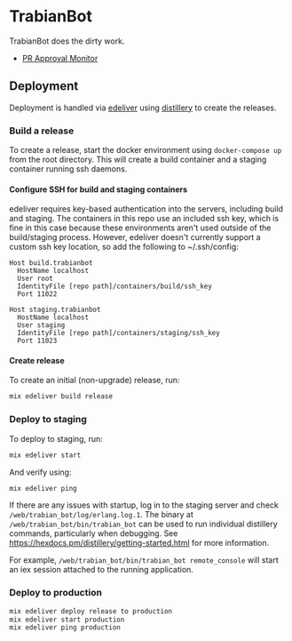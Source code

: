 # TrabianBot

TrabianBot does the dirty work.

  * [PR Approval Monitor](apps/approval_monitor)

## Deployment

Deployment is handled via
[edeliver](https://github.com/boldpoker/edeliver) using
[distillery](https://github.com/bitwalker/distillery) to create the
releases.

### Build a release

To create a release, start the docker environment using
`docker-compose up` from the root directory. This will create a build
container and a staging container running ssh daemons.

#### Configure SSH for build and staging containers

edeliver requires key-based authentication into the servers, including
build and staging. The containers in this repo use an included ssh
key, which is fine in this case because these environments aren't used
outside of the build/staging process. However, edeliver doesn't
currently support a custom ssh key location, so add the following to
~/.ssh/config:

```
Host build.trabianbot
  HostName localhost
  User root
  IdentityFile [repo path]/containers/build/ssh_key
  Port 11022

Host staging.trabianbot
  HostName localhost
  User staging
  IdentityFile [repo path]/containers/staging/ssh_key
  Port 11023
```

#### Create release

To create an initial (non-upgrade) release, run:

```bash
mix edeliver build release
```

### Deploy to staging

To deploy to staging, run:

```bash
mix edeliver start
```

And verify using:

```bash
mix edeliver ping
```

If there are any issues with startup, log in to the staging server and
check `/web/trabian_bot/log/erlang.log.1`. The binary at
`/web/trabian_bot/bin/trabian_bot` can be used to run individual
distillery commands, particularly when debugging. See
https://hexdocs.pm/distillery/getting-started.html for more
information. 

For example, `/web/trabian_bot/bin/trabian_bot remote_console` will start an iex session attached to the running application.

### Deploy to production

```bash
mix edeliver deploy release to production
mix edeliver start production
mix edeliver ping production
```
